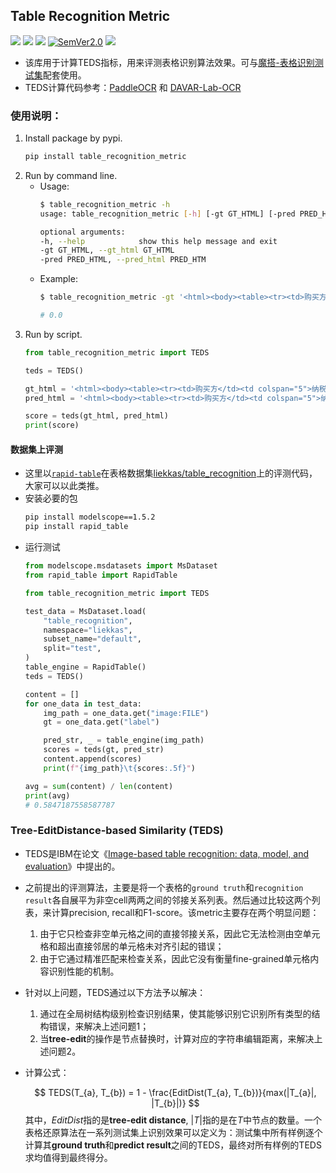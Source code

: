 ## Table Recognition Metric
<p align="left">
    <a href=""><img src="https://img.shields.io/badge/OS-Linux%2C%20Win%2C%20Mac-pink.svg"></a>
    <a href=""><img src="https://img.shields.io/badge/python->=3.6,<3.12-aff.svg"></a>
    <a href="https://pepy.tech/project/table-recognition-metric"><img src="https://static.pepy.tech/personalized-badge/table-recognition-metric?period=total&units=abbreviation&left_color=grey&right_color=blue&left_text=Downloads"></a>
<a href="https://semver.org/"><img alt="SemVer2.0" src="https://img.shields.io/badge/SemVer-2.0-brightgreen"></a>
    <a href="https://github.com/psf/black"><img src="https://img.shields.io/badge/code%20style-black-000000.svg"></a>
</p>

- 该库用于计算TEDS指标，用来评测表格识别算法效果。可与[魔搭-表格识别测试集](https://www.modelscope.cn/datasets/liekkas/table_recognition/summary)配套使用。
- TEDS计算代码参考：[PaddleOCR](https://github.com/PaddlePaddle/PaddleOCR/blob/release/2.6/ppstructure/table/table_metric/table_metric.py) 和 [DAVAR-Lab-OCR](https://github.com/hikopensource/DAVAR-Lab-OCR/blob/main/davarocr/davar_table/utils/metric.py)

### 使用说明：
1. Install package by pypi.
    ```bash
    pip install table_recognition_metric
    ```
2. Run by command line.
   - Usage:
       ```bash
       $ table_recognition_metric -h
       usage: table_recognition_metric [-h] [-gt GT_HTML] [-pred PRED_HTML]

       optional arguments:
       -h, --help            show this help message and exit
       -gt GT_HTML, --gt_html GT_HTML
       -pred PRED_HTML, --pred_html PRED_HTM
       ```
   - Example:
       ```bash
       $ table_recognition_metric -gt '<html><body><table><tr><td>购买方</td><td colspan="5">纳税人识别号地址、电记开户行及账号</td><td>密码区</td><td colspan="4"></td></tr><tr><td colspan="2">货物或应税劳务、服务名称理肤泉清痘旅行装控油祛痘调节水油平衡理肤泉特安舒缓修护乳40ml合计</td><td>规格型号</td><td>单位</td><td>11</td><td colspan="3"></td><td></td><td>税率17%17%</td><td></td></tr><tr><td colspan="2">价税合计（大写）</td><td colspan="9"></td></tr><tr><td>销售方</td><td colspan="5">纳税人识别号地址、电话开户行及账号</td><td>备注</td><td colspan="4"></td></tr></table></body></html>' -pred ''

       # 0.0
       ```
3. Run by script.
    ```python
    from table_recognition_metric import TEDS

    teds = TEDS()

    gt_html = '<html><body><table><tr><td>购买方</td><td colspan="5">纳税人识别号地址、电记开户行及账号</td><td>密码区</td><td colspan="4"></td></tr><tr><td colspan="2">货物或应税劳务、服务名称理肤泉清痘旅行装控油祛痘调节水油平衡理肤泉特安舒缓修护乳40ml合计</td><td>规格型号</td><td>单位</td><td>11</td><td colspan="3"></td><td></td><td>税率17%17%</td><td></td></tr><tr><td colspan="2">价税合计（大写）</td><td colspan="9"></td></tr><tr><td>销售方</td><td colspan="5">纳税人识别号地址、电话开户行及账号</td><td>备注</td><td colspan="4"></td></tr></table></body></html>'
    pred_html = '<html><body><table><tr><td>购买方</td><td colspan="5">纳税人识别号地址、电记开户行及账号</td><td>密码区</td><td colspan="4"></td></tr><tr><td colspan="2">货物或应税劳务、服务名称理肤泉清痘旅行装控油祛痘调节水油平衡理肤泉特安舒缓修护乳40ml合计</td><td>规格型号</td><td>单位</td><td>11</td><td colspan="3"></td><td></td><td>税率17%17%</td><td></td></tr><tr><td colspan="2">价税合计（大写）</td><td colspan="9"></td></tr><tr><td>销售方</td><td colspan="5">纳税人识别号地址、电话开户行及账号</td><td>备注</td><td colspan="4"></td></tr></table></body></html>'

    score = teds(gt_html, pred_html)
    print(score)
    ```

#### 数据集上评测
- 这里以[`rapid-table`](https://github.com/RapidAI/RapidStructure/blob/main/docs/README_Table.md)在表格数据集[liekkas/table_recognition](https://www.modelscope.cn/datasets/liekkas/table_recognition/summary)上的评测代码，大家可以以此类推。
- 安装必要的包
    ```bash
    pip install modelscope==1.5.2
    pip install rapid_table
    ```
- 运行测试
    ```python
    from modelscope.msdatasets import MsDataset
    from rapid_table import RapidTable

    from table_recognition_metric import TEDS

    test_data = MsDataset.load(
        "table_recognition",
        namespace="liekkas",
        subset_name="default",
        split="test",
    )
    table_engine = RapidTable()
    teds = TEDS()

    content = []
    for one_data in test_data:
        img_path = one_data.get("image:FILE")
        gt = one_data.get("label")

        pred_str, _ = table_engine(img_path)
        scores = teds(gt, pred_str)
        content.append(scores)
        print(f"{img_path}\t{scores:.5f}")

    avg = sum(content) / len(content)
    print(avg)
    # 0.5847187558587787
    ```

### Tree-EditDistance-based Similarity (TEDS)
- TEDS是IBM在论文《[Image-based table recognition: data, model, and evaluation](https://arxiv.org/pdf/1911.10683)》中提出的。
- 之前提出的评测算法，主要是将一个表格的`ground truth`和`recognition result`各自展平为非空cell两两之间的邻接关系列表。然后通过比较这两个列表，来计算precision, recall和F1-score。该metric主要存在两个明显问题：
    1. 由于它只检查非空单元格之间的直接邻接关系，因此它无法检测由空单元格和超出直接邻居的单元格未对齐引起的错误；
    2. 由于它通过精准匹配来检查关系，因此它没有衡量fine-grained单元格内容识别性能的机制。
- 针对以上问题，TEDS通过以下方法予以解决：
    1. 通过在全局树结构级别检查识别结果，使其能够识别它识别所有类型的结构错误，来解决上述问题1；
    2. 当**tree-edit**的操作是节点替换时，计算对应的字符串编辑距离，来解决上述问题2。
- 计算公式：

    $$
     TEDS(T_{a}, T_{b}) = 1 - \frac{EditDist(T_{a}, T_{b})}{max(|T_{a}|, |T_{b}|)}
    $$
    其中，$EditDist$指的是**tree-edit distance**, $|T|$指的是在$T$中节点的数量。一个表格还原算法在一系列测试集上识别效果可以定义为：测试集中所有样例逐个计算其**ground truth**和**predict result**之间的TEDS，最终对所有样例的TEDS求均值得到最终得分。
